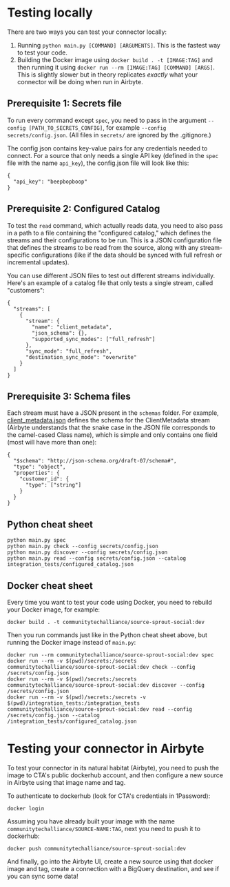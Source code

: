 # Testing locally

There are two ways you can test your connector locally:

1) Running `python main.py [COMMAND] [ARGUMENTS]`. This is the fastest way to test your code.
2) Building the Docker image using `docker build . -t [IMAGE:TAG]` and then running it using `docker run --rm [IMAGE:TAG] [COMMAND] [ARGS]`. This is slightly slower but in theory replicates _exactly_ what your connector will be doing when run in Airbyte.

## Prerequisite 1: Secrets file

To run every command except `spec`, you need to pass in the argument `--config [PATH_TO_SECRETS_CONFIG]`, for example `--config secrets/config.json`. (All files in `secrets/` are ignored by the .gitignore.) 

The config json contains key-value pairs for any credentials needed to connect. For a source that only needs a single API key (defined in the `spec` file with the name `api_key`), the config.json file will look like this:

```text
{
  "api_key": "beepbopboop"
}
```

## Prerequisite 2: Configured Catalog

To test the `read` command, which actually reads data, you need to also pass in a path to a file containing the "configured catalog," which defines the streams and their configurations to be run. This is a JSON configuration file that defines the streams to be read from the source, along with any stream-specific configurations (like if the data should be synced with full refresh or incremental updates).

You can use different JSON files to test out different streams individually. Here's an example of a catalog file that only tests a single stream, called "customers":

```text
{
  "streams": [
    {
      "stream": {
        "name": "client_metadata",
        "json_schema": {},
        "supported_sync_modes": ["full_refresh"]
      },
      "sync_mode": "full_refresh",
      "destination_sync_mode": "overwrite"
    }
  ]
}

```

## Prerequisite 3: Schema files

Each stream must have a JSON present in the `schemas` folder. For example, [client_metadata.json](source_sprout_social/schemas/client_metadata.json) defines the schema for the ClientMetadata stream (Airbyte understands that the snake case in the JSON file corresponds to the camel-cased Class name), which is simple and only contains one field (most will have more than one):

```text
{
  "$schema": "http://json-schema.org/draft-07/schema#",
  "type": "object",
  "properties": {
    "customer_id": {
      "type": ["string"]
    }
  }
}
```

## Python cheat sheet

```shell
python main.py spec
python main.py check --config secrets/config.json
python main.py discover --config secrets/config.json
python main.py read --config secrets/config.json --catalog integration_tests/configured_catalog.json
```

## Docker cheat sheet

Every time you want to test your code using Docker, you need to rebuild your Docker image, for example:

```shell
docker build . -t communitytechalliance/source-sprout-social:dev
```

Then you run commands just like in the Python cheat sheet above, but running the Docker image instead of `main.py`:

```shell
docker run --rm communitytechalliance/source-sprout-social:dev spec
docker run --rm -v $(pwd)/secrets:/secrets communitytechalliance/source-sprout-social:dev check --config /secrets/config.json
docker run --rm -v $(pwd)/secrets:/secrets communitytechalliance/source-sprout-social:dev discover --config /secrets/config.json
docker run --rm -v $(pwd)/secrets:/secrets -v $(pwd)/integration_tests:/integration_tests communitytechalliance/source-sprout-social:dev read --config /secrets/config.json --catalog /integration_tests/configured_catalog.json
```

# Testing your connector in Airbyte

To test your connector in its natural habitat (Airbyte), you need to push the image to CTA's public dockerhub account, and then configure a new source in Airbyte using that image name and tag.

To authenticate to dockerhub (look for CTA's credentials in 1Password):

```shell
docker login
```

Assuming you have already built your image with the name `communitytechalliance/SOURCE-NAME:TAG`, next you need to push it to dockerhub:

```shell
docker push communitytechalliance/source-sprout-social:dev
```

And finally, go into the Airbyte UI, create a new source using that docker image and tag, create a connection with a BigQuery destination, and see if you can sync some data!